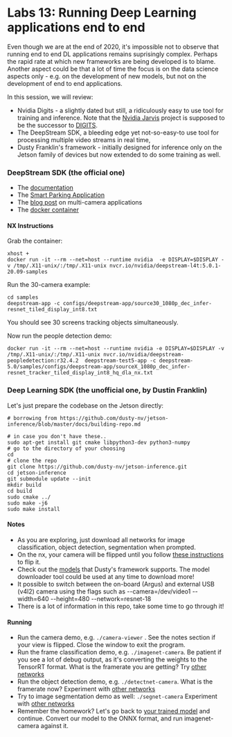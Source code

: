 # Labs 13: Running Deep Learning applications end to end
Even though we are at the end of 2020, it's impossible not to observe that running end to end DL applications remains suprisingly complex. Perhaps the rapid rate at which new frameworks are being developed is to blame.  Another aspect could be that a lot of time the focus is on the data science aspects only - e.g. on the development of new models, but not on the development of end to end applications. 

In this session, we will review:
* Nvidia Digits - a slightly dated but still, a ridiculously easy to use tool for training and inference.  Note that the [Nvidia Jarvis](https://developer.nvidia.com/nvidia-jarvis) project is supposed to be the successor to [DIGITS](https://developer.nvidia.com/digits).
* The DeepStream SDK, a bleeding edge yet not-so-easy-to use tool for processing multiple video streams in real time, 
* Dusty Franklin's framework - initially designed for inference only on the Jetson family of devices but now extended to do some training as well.


### DeepStream SDK (the official one)
* The [documentation](https://developer.nvidia.com/deepstream-sdk)
* The [Smart Parking Application](https://github.com/NVIDIA-AI-IOT/deepstream_360_d_smart_parking_application/tree/master/perception_docker)
* The [blog post](https://devblogs.nvidia.com/multi-camera-large-scale-iva-deepstream-sdk/) on multi-camera applications
* The [docker container](https://ngc.nvidia.com/catalog/containers/nvidia:deepstream-l4t)
#### NX Instructions
Grab the container:
```
xhost +
docker run -it --rm --net=host --runtime nvidia  -e DISPLAY=$DISPLAY -v /tmp/.X11-unix/:/tmp/.X11-unix nvcr.io/nvidia/deepstream-l4t:5.0.1-20.09-samples
```
Run the 30-camera example:
```
cd samples
deepstream-app -c configs/deepstream-app/source30_1080p_dec_infer-resnet_tiled_display_int8.txt
```
You should see 30 screens tracking objects simultaneously.

Now run the people detection demo:
```
docker run -it --rm --net=host --runtime nvidia -e DISPLAY=$DISPLAY -v /tmp/.X11-unix/:/tmp/.X11-unix nvcr.io/nvidia/deepstream-peopledetection:r32.4.2  deepstream-test5-app -c deepstream-5.0/samples/configs/deepstream-app/sourceX_1080p_dec_infer-resnet_tracker_tiled_display_int8_hq_dla_nx.txt
```

### Deep Learning SDK (the unofficial one, by Dustin Franklin)
Let's just prepare the codebase on the Jetson directly:
```
# borrowing from https://github.com/dusty-nv/jetson-inference/blob/master/docs/building-repo.md

# in case you don't have these.. 
sudo apt-get install git cmake libpython3-dev python3-numpy 
# go to the directory of your choosing
cd 
# clone the repo
git clone https://github.com/dusty-nv/jetson-inference.git
cd jetson-inference
git submodule update --init
mkdir build
cd build
sudo cmake ../
sudo make -j6
sudo make install
```


#### Notes
* As you are exploring, just download all networks for image classification, object detection, segmentation when prompted.
* On the nx, your camera will be flipped until you follow [these instructions](https://devtalk.nvidia.com/default/topic/1023180/jetson-tx2/imagenet-camera-gets-reverse-orientation-image-on-tx2-with-tr2-1/2) to flip it.
* Check out the [models](https://github.com/dusty-nv/jetson-inference#pre-trained-models) that Dusty's framework supports. The model downloader tool could be used at any time to download more!
* It possible to switch between the on-board (Argus) and external USB (v4l2) camera using the flags such as --camera=/dev/video1 --width=640 --height=480 --network=resnet-18 
* There is a lot of information in this repo, take some time to go through it!

#### Running
* Run the camera demo, e.g. ```./camera-viewer``` . See the notes section if your view is flipped. Close the window to exit the program.
* Run the frame classification demo, e.g. ```./imagenet-camera```.  Be patient if you see a lot of debug output, as it's converting the weights to the TensorRT format.  What is the framerate you are getting? Try [other networks](https://github.com/dusty-nv/jetson-inference/blob/master/docs/imagenet-camera.md)
* Run the object detection demo, e.g. ```./detectnet-camera```. What is the framerate now?  Experiment with [other networks](https://github.com/dusty-nv/jetson-inference/blob/master/docs/detectnet-camera-2.md)
* Try to image segmentation demo as well: ```./segnet-camera``` Experiment with [other networks](https://github.com/dusty-nv/jetson-inference/blob/master/docs/segnet-console.md)
* Remember the homework? Let's go back to [your trained model](https://github.com/dusty-nv/jetson-inference/blob/7e81381a96c1ac5f57f1728afbfdec7f1bfeffc2/docs/pytorch-plants.md) and continue. Convert our model to the ONNX format, and run imagenet-camera against it. 


